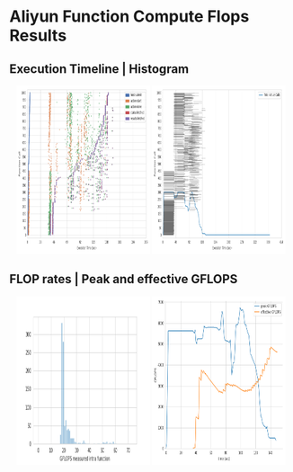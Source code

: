 # Aliyun Function Compute Flops Results

## Execution Timeline | Histogram
<p align="center">
  <img width="47%" height="300" src="1000_timeline.png"></img>
  <img width="47%" height="300" src="1000_histogram.png"></img>
</p>

## FLOP rates | Peak and effective GFLOPS
<p align="center">
  <img width="47%" height="300" src="1000_rates.png"></img>
  <img width="47%" height="300" src="1000_gflops.png"></img>
</p>
